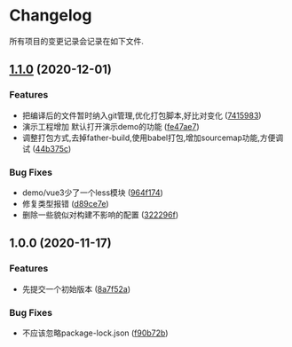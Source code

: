 # Changelog

所有项目的变更记录会记录在如下文件.

## [1.1.0](https://gitlab.vmic.xyz///compare/v1.0.0...v1.1.0) (2020-12-01)


### Features

* 把编译后的文件暂时纳入git管理,优化打包脚本,好比对变化 ([7415983](https://gitlab.vmic.xyz///commit/7415983b84d022b08f1b5c62c6fd4758ce797ed0))
* 演示工程增加 默认打开演示demo的功能 ([fe47ae7](https://gitlab.vmic.xyz///commit/fe47ae7ece171b3471413bc81a234feaed23cc55))
* 调整打包方式,去掉father-build,使用babel打包,增加sourcemap功能,方便调试 ([44b375c](https://gitlab.vmic.xyz///commit/44b375c9e6535e0143fe3a171ac890a72bc163b0))


### Bug Fixes

* demo/vue3少了一个less模块 ([964f174](https://gitlab.vmic.xyz///commit/964f174420d7a093d3389268a70f5469b40469fa))
* 修复类型报错 ([d89ce7e](https://gitlab.vmic.xyz///commit/d89ce7e78f1dfebfac1453c58273b86906be3ed4))
* 删除一些貌似对构建不影响的配置 ([322296f](https://gitlab.vmic.xyz///commit/322296f3a0f3c5df9f4ade2c038dd82317033d2c))

## 1.0.0 (2020-11-17)


### Features

* 先提交一个初始版本 ([8a7f52a](https://gitlab.vmic.xyz///commit/8a7f52ad4fcbd990d226be290411d89e6123f958))


### Bug Fixes

* 不应该忽略package-lock.json ([f90b72b](https://gitlab.vmic.xyz///commit/f90b72bbfce4212ada08255a210f9d72c79732c5))
